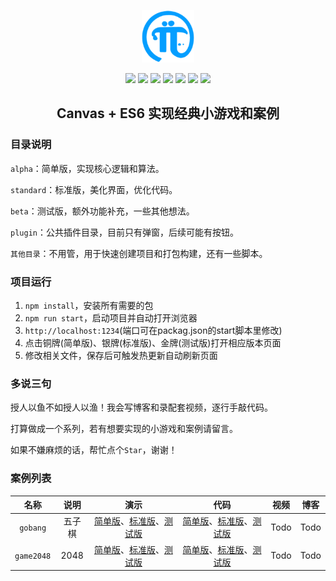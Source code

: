 <p align=center><img src="./assets/logo.png" width="84" height="84"/></p>

<p align=center>
  <img src="https://img.shields.io/badge/Canvas-1289FF?logo=canvas&logoColor=FFFFFF" />
  <img src="https://img.shields.io/badge/ES6-1289FF?logo=coffeescript&logoColor=FFFFFF" />
  <img src="https://img.shields.io/badge/pack-Parcel-B07E52?logo=webpack&logoColor=B07E52" />
  <img src="https://img.shields.io/github/stars/gaoxiaosi/canvas-magic" />
  <img src="https://img.shields.io/github/last-commit/gaoxiaosi/canvas-magic/main?logo=git&&logoColor=37B110" />
  <img src="https://img.shields.io/github/package-json/v/gaoxiaosi/canvas-magic?logo=vimeo&logoColor=E6632D" />
  <img src="https://img.shields.io/github/license/gaoxiaosi/canvas-magic?logo=opencollective&logoColor=7EB30B" />
</p>

<h2 align=center>Canvas + ES6 实现经典小游戏和案例</h2>

### 目录说明
`alpha`：简单版，实现核心逻辑和算法。

`standard`：标准版，美化界面，优化代码。

`beta`：测试版，额外功能补充，一些其他想法。

`plugin`：公共插件目录，目前只有弹窗，后续可能有按钮。

`其他目录`：不用管，用于快速创建项目和打包构建，还有一些脚本。

### 项目运行
1. `npm install`，安装所有需要的包
2. `npm run start`，启动项目并自动打开浏览器
3. `http://localhost:1234`(端口可在packag.json的start脚本里修改)
4. 点击铜牌(简单版)、银牌(标准版)、金牌(测试版)打开相应版本页面
5. 修改相关文件，保存后可触发热更新自动刷新页面

### 多说三句

授人以鱼不如授人以渔！我会写博客和录配套视频，逐行手敲代码。

打算做成一个系列，若有想要实现的小游戏和案例请留言。

如果不嫌麻烦的话，帮忙点个`Star`，谢谢！

### 案例列表
| 名称 | 说明 | 演示 | 代码 | 视频 | 博客 |
| :---: | :---: | :----: | :----: | :---: | :---:|
|`gobang`|五子棋|[简单版](https://gaoxiaosi.github.io/canvas-magic/alpha/gobang)、[标准版](https://gaoxiaosi.github.io/canvas-magic/standard/gobang)、[测试版](https://gaoxiaosi.github.io/canvas-magic/beta/gobang)|[简单版](https://github.com/gaoxiaosi/canvas-magic/tree/main/alpha/gobang)、[标准版](https://github.com/gaoxiaosi/canvas-magic/tree/main/standard/gobang)、[测试版](https://github.com/gaoxiaosi/canvas-magic/tree/main/beta/gobang)| Todo | Todo |
|`game2048`|2048|[简单版](https://gaoxiaosi.github.io/canvas-magic/alpha/game2048)、[标准版](https://gaoxiaosi.github.io/canvas-magic/standard/game2048)、[测试版](https://gaoxiaosi.github.io/canvas-magic/beta/game2048)|[简单版](https://github.com/gaoxiaosi/canvas-magic/tree/main/alpha/game2048)、[标准版](https://github.com/gaoxiaosi/canvas-magic/tree/main/standard/game2048)、[测试版](https://github.com/gaoxiaosi/canvas-magic/tree/main/beta/game2048)| Todo | Todo |